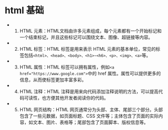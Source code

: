 # html 基础

- 1. HTML 元素：HTML文档由许多元素组成，每个元素都有一个开始标记和一个结束标记，并且这些标记可以围绕文本、图像、超链接等内容。
- 2. HTML 标签：HTML 标签是用来表示 HTML 元素的基本单位，常见的标签包括`<html>、<head>、<body>、<h1>~<h6>、<p>、<img>、<a>`等。
- 3. HTML 属性：HTML 标签可以拥有属性，例如`<a href="https://www.google.com">`中的 href 属性。属性可以提供更多的信息，从而使标签更加丰富多彩。
- 4. HTML 注释：HTML 注释是用来向代码添加注释说明的方法，可以提高代码可读性，也方便其他开发者阅读你的代码。
- 5. HTML 网页结构：HTML 网页通常分为头部、主体、尾部三个部分。头部包含了一些元数据，如页面标题、CSS 文件等；主体包含了页面的实际内容，如文本、图片、表格等；尾部包含了页面脚本、版权信息等。